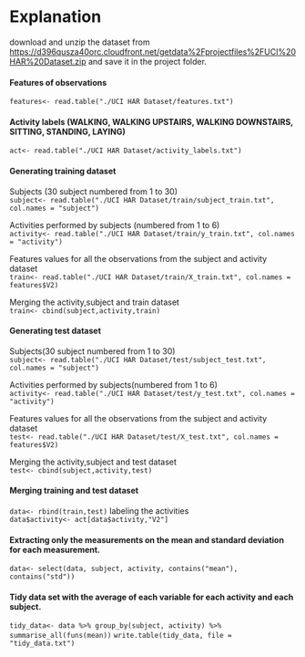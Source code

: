 # Explanation
download and unzip the dataset from <https://d396qusza40orc.cloudfront.net/getdata%2Fprojectfiles%2FUCI%20HAR%20Dataset.zip> and save it in the project folder.  



#### Features of observations
```features<- read.table("./UCI HAR Dataset/features.txt")```



#### Activity labels (WALKING, WALKING UPSTAIRS, WALKING DOWNSTAIRS, SITTING, STANDING, LAYING)
```act<- read.table("./UCI HAR Dataset/activity_labels.txt")```



#### Generating training dataset
Subjects (30 subject numbered from 1 to 30)  
```subject<- read.table("./UCI HAR Dataset/train/subject_train.txt", col.names = "subject")```
  
Activities performed by subjects (numbered from 1 to 6)  
```activity<- read.table("./UCI HAR Dataset/train/y_train.txt", col.names = "activity")```
  
Features values for all the observations from the subject and activity dataset  
```train<- read.table("./UCI HAR Dataset/train/X_train.txt", col.names = features$V2)```
  
Merging the activity,subject and train dataset  
```train<- cbind(subject,activity,train)```
  


#### Generating test dataset
Subjects(30 subject numbered from 1 to 30)  
```subject<- read.table("./UCI HAR Dataset/test/subject_test.txt", col.names = "subject")```

Activities performed by subjects(numbered from 1 to 6)  
```activity<- read.table("./UCI HAR Dataset/test/y_test.txt", col.names = "activity")```

Features values for all the observations from the subject and activity dataset  
```test<- read.table("./UCI HAR Dataset/test/X_test.txt", col.names = features$V2)```

Merging the activity,subject and test dataset  
```test<- cbind(subject,activity,test)```



#### Merging training and test dataset
```data<- rbind(train,test)```
labeling the activities  
```data$activity<- act[data$activity,"V2"]```



#### Extracting only the measurements on the mean and standard deviation for each measurement.
```data<- select(data, subject, activity, contains("mean"), contains("std"))```



#### Tidy data set with the average of each variable for each activity and each subject.
```tidy_data<- data %>% group_by(subject, activity) %>% summarise_all(funs(mean))```
```write.table(tidy_data, file = "tidy_data.txt")```
